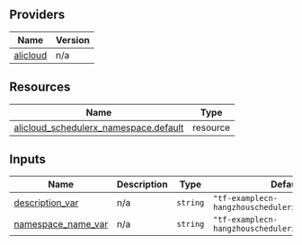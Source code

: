 <!-- BEGIN_TF_DOCS -->
## Providers

| Name | Version |
|------|---------|
| <a name="provider_alicloud"></a> [alicloud](#provider\_alicloud) | n/a |

## Resources

| Name | Type |
|------|------|
| [alicloud_schedulerx_namespace.default](https://registry.terraform.io/providers/hashicorp/alicloud/latest/docs/resources/schedulerx_namespace) | resource |

## Inputs

| Name | Description | Type | Default | Required |
|------|-------------|------|---------|:--------:|
| <a name="input_description_var"></a> [description\_var](#input\_description\_var) | n/a | `string` | `"tf-examplecn-hangzhouschedulerxnamespace8925"` | no |
| <a name="input_namespace_name_var"></a> [namespace\_name\_var](#input\_namespace\_name\_var) | n/a | `string` | `"tf-examplecn-hangzhouschedulerxnamespace8925"` | no |
<!-- END_TF_DOCS -->    